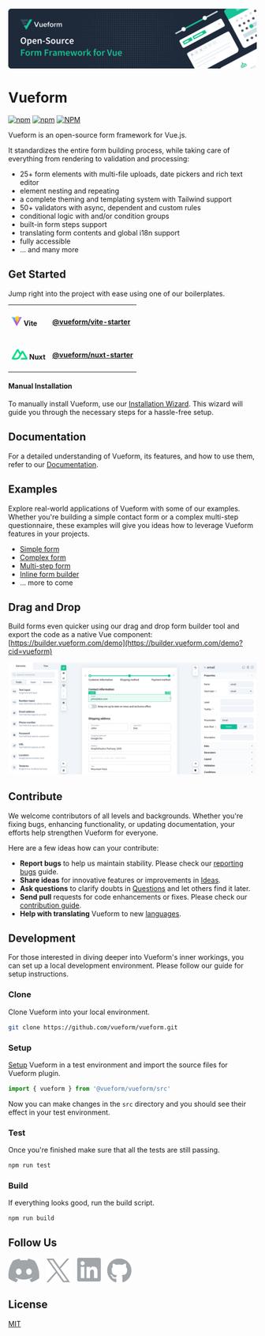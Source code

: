 [![Vuefom](./.github/assets/banner.svg)](https://vueform.com?cid=vueform)

# Vueform

<p>
  <a href="https://www.npmjs.com/package/@vueform/vueform" target="_blank"><img alt="npm" src="https://img.shields.io/npm/dt/@vueform/vueform?color=%2317c495"></a>
  <a href="https://www.npmjs.com/package/@vueform/vueform" target="_blank"><img alt="npm" src="https://img.shields.io/npm/v/@vueform/vueform?color=%2317c495"></a>
  <a href="https://github.com/vueform/vueform/blob/main/LICENSE"><img alt="NPM" src="https://img.shields.io/npm/l/%40vueform%2Fvueform?color=%2317c495"></a>
</p>

Vueform is an open-source form framework for Vue.js.

It standardizes the entire form building process, while taking care of everything from rendering to validation and processing:

- 25+ form elements with multi-file uploads, date pickers and rich text editor
- element nesting and repeating
- a complete theming and templating system with Tailwind support
- 50+ validators with async, dependent and custom rules
- conditional logic with and/or condition groups
- built-in form steps support
- translating form contents and global i18n support
- fully accessible
- ... and many more

## Get Started

Jump right into the project with ease using one of our boilerplates.

<table>
  <tbody>
    <tr>
      <td>
        <h4><img src="./.github/assets/vite.svg" height="21" /> Vite</h4>
      </td>
      <td>
         <h4><a href="https://github.com/vueform/vite-starter">@vueform/vite-starter</a></h4>
      </td>
    </tr>
    <tr>
      <td>
        <h4><img src="./.github/assets/nuxt.svg" height="21" /> Nuxt</h4>
      </td>
      <td>
         <h4><a href="https://github.com/vueform/nuxt-starter">@vueform/nuxt-starter</a></h4>
      </td>
    </tr>
  </tbody>
</table>

#### Manual Installation

To manually install Vueform, use our [Installation Wizard](https://vueform.com/docs/installation?cid=vueform). This wizard will guide you through the necessary steps for a hassle-free setup.

## Documentation

For a detailed understanding of Vueform, its features, and how to use them, refer to our [Documentation](https://vueform.com/docs/rendering-forms?cid=vueform).

## Examples

Explore real-world applications of Vueform with some of our examples. Whether you're building a simple contact form or a complex multi-step questionnaire, these examples will give you ideas how to leverage Vueform features in your projects.

- [Simple form](https://vueform.com/examples/basics/simple-form?cid=vueform)
- [Complex form](https://vueform.com/examples/basics/complex-form?cid=vueform)
- [Multi-step form](https://vueform.com/examples/basics/multi-step-form?cid=vueform)
- [Inline form builder](https://vueform.com/examples/basics/form-builder?cid=vueform)
- ... more to come

## Drag and Drop

Build forms even quicker using our drag and drop form builder tool and export the code as a native Vue component: [https://builder.vueform.com/demo](https://builder.vueform.com/demo?cid=vueform)

[![Vuefom Builder](./.github/assets/builder.png)](https://builder.vueform.com/demo?cid=vueform)

## Contribute

We welcome contributors of all levels and backgrounds. Whether you're fixing bugs, enhancing functionality, or updating documentation, your efforts help strengthen Vueform for everyone.

Here are a few ideas how can your contribute:

- **Report bugs** to help us maintain stability. Please check our [reporting bugs](https://vueform.com/community/reporting-bugs?cid=vueform) guide.
- **Share ideas** for innovative features or improvements in [Ideas](https://github.com/vueform/vueform/discussions/categories/ideas).
- **Ask questions** to clarify doubts in [Questions](https://github.com/vueform/vueform/discussions/categories/questions) and let others find it later.
- **Send pull** requests for code enhancements or fixes. Please check our [contribution guide](https://vueform.com/community/contribution-guide?cid=vueform#send-a-pull-request).
- **Help with translating** Vueform to new [languages](https://github.com/vueform/vueform/tree/main/locales).

## Development

For those interested in diving deeper into Vueform's inner workings, you can set up a local development environment. Please follow our guide for setup instructions.

### Clone

Clone Vueform into your local environment.

```bash
git clone https://github.com/vueform/vueform.git
```

### Setup

[Setup](https://vueform.com/docs/installation?cid=vueform#manual-installation) Vueform in a test environment and import the source files for Vueform plugin.

```js
import { vueform } from '@vueform/vueform/src'
```

Now you can make changes in the `src` directory and you should see their effect in your test environment.

### Test

Once you're finished make sure that all the tests are still passing.

```bash
npm run test
```

### Build

If everything looks good, run the build script.

```bash
npm run build
```

## Follow Us

<p>
  <a href="https://discord.gg/WhX2nG6GTQ" target="_blank"><img src="./.github/assets/discord.svg" alt="Vueform on Discord" title="Vueform on Discord"></a>&nbsp;&nbsp;
  <a href="https://twitter.com/vueform" target="_blank"><img src="./.github/assets/x.svg" alt="Vueform on X" title="Vueform on X"></a>&nbsp;&nbsp;
  <a href="https://www.linkedin.com/company/vueform" target="_blank"><img src="./.github/assets/linkedin.svg" alt="Vueform on LinkedIn" title="Vueform on LinkedIn"></a>&nbsp;&nbsp;
  <a href="https://github.com/vueform" target="_blank"><img src="./.github/assets/github.svg" alt="Vueform on GitHub" title="Vueform on GitHub"></a>
</p>

## License

[MIT](https://github.com/vueform/vueform/blob/main/LICENSE)